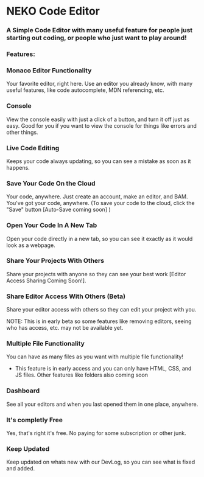 # NEKO Code Editor

### A Simple Code Editor with many useful feature for people just starting out coding, or people who just want to play around!

### Features:

### Monaco Editor Functionality

Your favorite editor, right here. Use an editor you already know, with many useful features, like code autocomplete, MDN referencing, etc.

### Console

View the console easily with just a click of a button, and turn it off just as easy. Good for you if you want to view the console for things like errors and other things.

### Live Code Editing

Keeps your code always updating, so you can see a mistake as soon as it happens.

### Save Your Code On the Cloud

Your code, anywhere. Just create an account, make an editor, and BAM. You've got your code, anywhere. (To save your code to the cloud, click the "Save" button [Auto-Save coming soon] )

### Open Your Code In A New Tab

Open your code directly in a new tab, so you can see it exactly as it would look as a webpage.

### Share Your Projects With Others

Share your projects with anyone so they can see your best work [Editor Access Sharing Coming Soon!].

### Share Editor Access With Others (Beta)

Share your editor access with others so they can edit your project with you.

NOTE: This is in early beta so some features like removing editors, seeing who has access, etc. may not be available yet.

### Multiple File Functionality

You can have as many files as you want with multiple file functionality!

  * This feature is in early access and you can only have HTML, CSS, and JS files. Other features like folders also coming soon

### Dashboard

See all your editors and when you last opened them in one place, anywhere.

### It's completly Free

Yes, that's right it's free. No paying for some subscription or other junk.

### Keep Updated

Keep updated on whats new with our DevLog, so you can see what is fixed and added.
